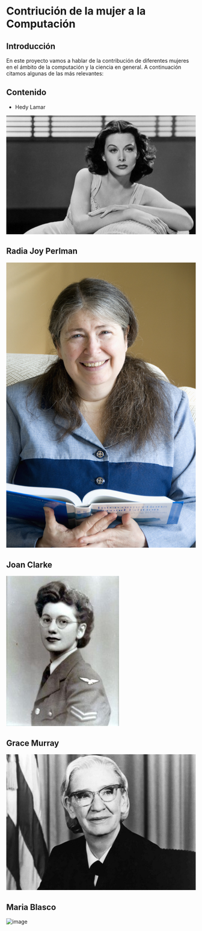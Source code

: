 # Contriución de la mujer a la Computación
##  Introducción
En este proyecto vamos a hablar de la contribución de diferentes mujeres en el ámbito de la computación y la ciencia en general. A continuación citamos algunas de las más relevantes:
## Contenido

- Hedy Lamar

![image](Imagenes/HedyLamar.png)

## Radia Joy Perlman

![image](RadiaPerlman.jpg)

## Joan Clarke

![image](JoanClarke.jpg)

## Grace Murray

![image](GraceHopper.jpg)

## Maria Blasco

![image](mariablasco3.jpg)
